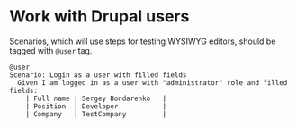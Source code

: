 # Work with Drupal users

Scenarios, which will use steps for testing WYSIWYG editors, should be tagged with `@user` tag.

```gherkin
@user
Scenario: Login as a user with filled fields
  Given I am logged in as a user with "administrator" role and filled fields:
    | Full name | Sergey Bondarenko   |
    | Position  | Developer           |
    | Company   | TestCompany         |
```
